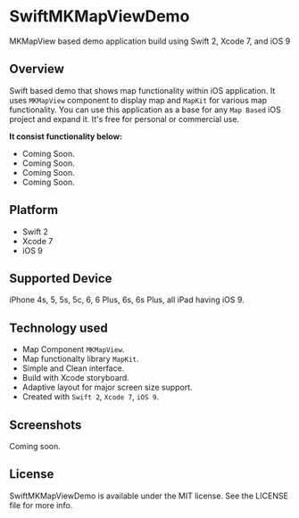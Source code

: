 # SwiftMKMapViewDemo
MKMapView based demo application build using Swift 2, Xcode 7, and iOS 9

## Overview
Swift based demo that shows map functionality within iOS application. It uses ``MKMapView`` component to display map and ``MapKit`` for various map functionality. You can use this application as a base for any ``Map Based`` iOS project and expand it. It's free for personal or commercial use.

**It consist functionality below:**
+ Coming Soon.
+ Coming Soon.
+ Coming Soon.
+ Coming Soon.

## Platform
+ Swift 2
+ Xcode 7
+ iOS 9

## Supported Device
iPhone 4s, 5, 5s, 5c, 6, 6 Plus, 6s, 6s Plus, all iPad having iOS 9.

## Technology used
+ Map Component ``MKMapView``.
+ Map functionalty library ``MapKit``.
+ Simple and Clean interface.
+ Build with Xcode storyboard.
+ Adaptive layout for major screen size support.
+ Created with ``Swift 2``, ``Xcode 7``, ``iOS 9``.

## Screenshots
Coming soon.

## License
SwiftMKMapViewDemo is available under the MIT license. See the LICENSE file for more info.

